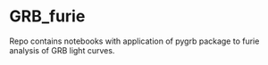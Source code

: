 # GRB_furie
Repo contains notebooks with application of pygrb package to furie analysis of GRB light curves.
